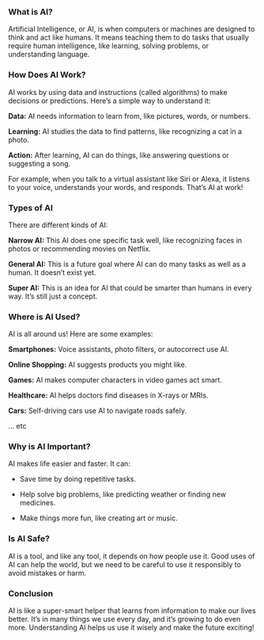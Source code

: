 ### What is AI?

Artificial Intelligence, or AI, is when computers or machines are designed to think and act like humans. It means teaching them to do tasks that usually require human intelligence, like learning, solving problems, or understanding language.

### How Does AI Work?

AI works by using data and instructions (called algorithms) to make decisions or predictions. Here’s a simple way to understand it:

**Data:** AI needs information to learn from, like pictures, words, or numbers.

**Learning:** AI studies the data to find patterns, like recognizing a cat in a photo.

**Action:** After learning, AI can do things, like answering questions or suggesting a song.

For example, when you talk to a virtual assistant like Siri or Alexa, it listens to your voice, understands your words, and responds. That’s AI at work!

### Types of AI

There are different kinds of AI:

**Narrow AI:** This AI does one specific task well, like recognizing faces in photos or recommending movies on Netflix.

**General AI:** This is a future goal where AI can do many tasks as well as a human. It doesn’t exist yet.

**Super AI:** This is an idea for AI that could be smarter than humans in every way. It’s still just a concept.

### Where is AI Used?

AI is all around us! Here are some examples:

**Smartphones:** Voice assistants, photo filters, or autocorrect use AI.

**Online Shopping:** AI suggests products you might like.

**Games:** AI makes computer characters in video games act smart.

**Healthcare:** AI helps doctors find diseases in X-rays or MRIs.

**Cars:** Self-driving cars use AI to navigate roads safely. 

... etc

### Why is AI Important?

AI makes life easier and faster. It can:

 - Save time by doing repetitive tasks.

 - Help solve big problems, like predicting weather or finding new medicines.

 - Make things more fun, like creating art or music.

### Is AI Safe?

AI is a tool, and like any tool, it depends on how people use it. Good uses of AI can help the world, but we need to be careful to use it responsibly to avoid mistakes or harm.

### Conclusion

AI is like a super-smart helper that learns from information to make our lives better. It’s in many things we use every day, and it’s growing to do even more. Understanding AI helps us use it wisely and make the future exciting!



